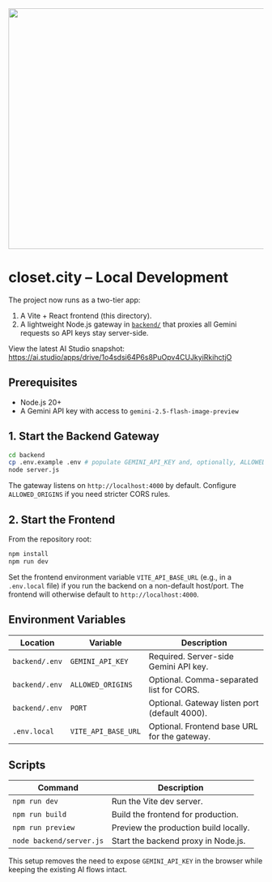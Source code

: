 <div align="center">
<img width="1200" height="475" alt="GHBanner" src="https://github.com/user-attachments/assets/0aa67016-6eaf-458a-adb2-6e31a0763ed6" />
</div>

# closet.city – Local Development

The project now runs as a two-tier app:

1. A Vite + React frontend (this directory).
2. A lightweight Node.js gateway in [`backend/`](backend) that proxies all Gemini requests so API keys stay server-side.

View the latest AI Studio snapshot: https://ai.studio/apps/drive/1o4sdsi64P6s8PuOpv4CUJkyiRkihctjO

## Prerequisites

- Node.js 20+
- A Gemini API key with access to `gemini-2.5-flash-image-preview`

## 1. Start the Backend Gateway

```bash
cd backend
cp .env.example .env # populate GEMINI_API_KEY and, optionally, ALLOWED_ORIGINS/PORT
node server.js
```

The gateway listens on `http://localhost:4000` by default. Configure `ALLOWED_ORIGINS` if you need stricter CORS rules.

## 2. Start the Frontend

From the repository root:

```bash
npm install
npm run dev
```

Set the frontend environment variable `VITE_API_BASE_URL` (e.g., in a `.env.local` file) if you run the backend on a non-default host/port. The frontend will otherwise default to `http://localhost:4000`.

## Environment Variables

| Location            | Variable            | Description                                   |
|---------------------|---------------------|-----------------------------------------------|
| `backend/.env`      | `GEMINI_API_KEY`    | Required. Server-side Gemini API key.         |
| `backend/.env`      | `ALLOWED_ORIGINS`   | Optional. Comma-separated list for CORS.      |
| `backend/.env`      | `PORT`              | Optional. Gateway listen port (default 4000). |
| `.env.local`        | `VITE_API_BASE_URL` | Optional. Frontend base URL for the gateway.  |

## Scripts

| Command            | Description                               |
|--------------------|-------------------------------------------|
| `npm run dev`      | Run the Vite dev server.                   |
| `npm run build`    | Build the frontend for production.         |
| `npm run preview`  | Preview the production build locally.      |
| `node backend/server.js` | Start the backend proxy in Node.js. |

This setup removes the need to expose `GEMINI_API_KEY` in the browser while keeping the existing AI flows intact.
